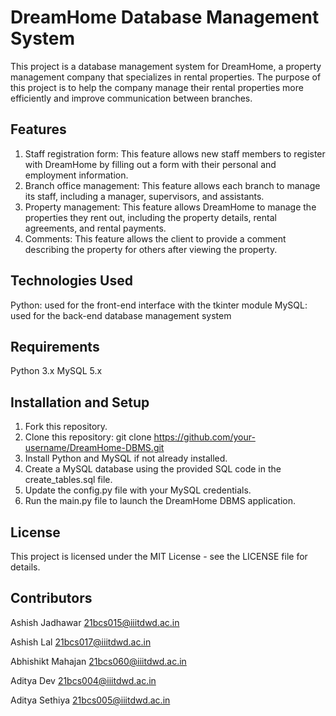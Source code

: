 # DreamHome Database Management System

This project is a database management system for DreamHome, a property management company that specializes in rental properties. The purpose of this project is to help the company manage their rental properties more efficiently and improve communication between branches.

## Features

1. Staff registration form: This feature allows new staff members to register with DreamHome by filling out a form with their personal and employment information.
2. Branch office management: This feature allows each branch to manage its staff, including a manager, supervisors, and assistants.
3. Property management: This feature allows DreamHome to manage the properties they rent out, including the property details, rental agreements, and rental payments.
4. Comments: This feature allows the client to provide a comment describing the property for others after viewing the property. 

## Technologies Used

Python: used for the front-end interface with the tkinter module
MySQL: used for the back-end database management system

## Requirements

Python 3.x
MySQL 5.x

## Installation and Setup

1. Fork this repository.
2. Clone this repository: git clone https://github.com/your-username/DreamHome-DBMS.git
3. Install Python and MySQL if not already installed.
4. Create a MySQL database using the provided SQL code in the create_tables.sql file.
5. Update the config.py file with your MySQL credentials.
6. Run the main.py file to launch the DreamHome DBMS application.

## License

This project is licensed under the MIT License - see the LICENSE file for details.

## Contributors

Ashish Jadhawar 
21bcs015@iiitdwd.ac.in

Ashish Lal 
21bcs017@iiitdwd.ac.in

Abhishikt Mahajan
21bcs060@iiitdwd.ac.in

Aditya Dev 
21bcs004@iiitdwd.ac.in

Aditya Sethiya
21bcs005@iiitdwd.ac.in
